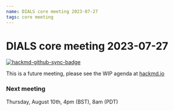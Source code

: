 ```yaml
---
name: DIALS core meeting 2023-07-27
tags: core meeting
---
```


# DIALS core meeting 2023-07-27

[![hackmd-github-sync-badge](https://hackmd.io/EMza2h8fT8ObaId15SGGLw/badge)](https://hackmd.io/EMza2h8fT8ObaId15SGGLw)

This is a future meeting, please see the WIP agenda at [hackmd.io](https://hackmd.io/EMza2h8fT8ObaId15SGGLw)


### Next meeting

Thursday, August 10th, 4pm (BST), 8am (PDT)
